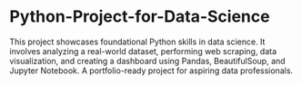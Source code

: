 # Python-Project-for-Data-Science
This project showcases foundational Python skills in data science. It involves analyzing a real-world dataset, performing web scraping, data visualization, and creating a dashboard using Pandas, BeautifulSoup, and Jupyter Notebook. A portfolio-ready project for aspiring data professionals.
